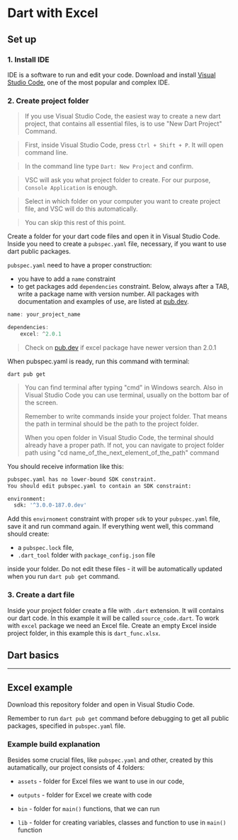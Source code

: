 # Dart with Excel

## Set up
### 1. Install IDE
IDE is a software to run and edit your code.
Download and install [Visual Studio Code], one of the most popular and complex IDE.
### 2. Create project folder


> If you use Visual Studio Code, the easiest way to create a new dart project, that contains all essential files, is to use "New Dart Project" Command.

> First, inside Visual Studio Code, press `Ctrl + Shift + P`. It will open command line.

> In the command line type `Dart: New Project` and confirm.

> VSC will ask you what project folder to create. For our purpose, `Console Application` is enough.

> Select in which folder on your computer you want to create project file, and VSC will do this automatically.

> You can skip this rest of this point.



Create a folder for your dart code files and open it in Visual Studio Code.
Inside you need to create a `pubspec.yaml` file, necessary, if you want to use dart public packages.

`pubspec.yaml` need to have a proper construction:
- you have to add a `name` constraint
- to get packages add `dependencies` constraint. Below, always after a TAB, write a package name with version number. All packages with documentation and examples of use, are listed at [pub.dev].
```javascript
name: your_project_name

dependencies:
    excel: ^2.0.1
```
> Check on [pub.dev] if excel package have newer version than 2.0.1

When pubspec.yaml is ready, run this command with terminal:
```
dart pub get
```
> You can find terminal after typing "cmd" in Windows search. Also in Visual Studio Code you can use terminal, usually on the bottom bar of the screen.
>
> Remember to write commands inside your project folder. That means the path in terminal should be the path to the project folder.
> 
> When you open folder in Visual Studio Code, the terminal should already have a proper path. If not, you can navigate to project folder path using "cd name_of_the_next_element_of_the_path" command

You should receive information like this:

```sh
pubspec.yaml has no lower-bound SDK constraint.
You should edit pubspec.yaml to contain an SDK constraint:

environment:
  sdk: '^3.0.0-187.0.dev'
```
Add this `envirnoment` constraint with proper `sdk` to your `pubspec.yaml` file, save it and run command again.
If everything went well, this command should create:
- a `pubspec.lock` file,
- `.dart_tool` folder with `package_config.json` file

inside your folder. Do not edit these files - it will be automatically updated when you run `dart pub get` command.

### 3. Create a dart file
Inside your project folder create a file with `.dart` extension. It will contains our dart code. In this example it will be called `source_code.dart`.
To work with `excel` package we need an Excel file. Create an empty Excel inside project folder, in this example this is `dart_func.xlsx`.

## Dart basics
-- --

## Excel example
Download this repository folder and open in Visual Studio Code.

Remember to run `dart pub get` command before debugging to get all public packages, specified in `pubspec.yaml` file.

### Example build explanation

Besides some crucial files, like `pubspec.yaml` and other, created by this autamatically, our project consists of 4 folders:
- `assets` - folder for Excel files we want to use in our code,
- `outputs` - folder for Excel we create with code
- `bin` - folder for `main()` functions, that we can run
- `lib` - folder for creating variables, classes and function to use in `main()` function


   [Visual Studio Code]: <https://code.visualstudio.com>
   [pub.dev]: <https://pub.dev>

